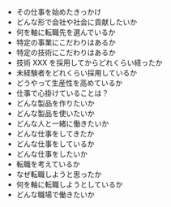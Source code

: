 - その仕事を始めたきっかけ
- どんな形で会社や社会に貢献したいか
- 何を軸に転職先を選んでいるか
- 特定の事業にこだわりはあるか
- 特定の技術にこだわりはあるか
- 技術 XXX を採用してからどれくらい経ったか
- 未経験者をどれくらい採用しているか
- どうやって生産性を高めているか
- 仕事で心掛けていることは？
- どんな製品を作りたいか
- どんな製品を使いたいか
- どんな人と一緒に働きたいか
- どんな仕事をしてきたか
- どんな仕事をしているか
- どんな仕事をしたいか
- 転職を考えているか
- なぜ転職しようと思ったか
- 何を軸に転職しようとしているか
- どんな職場で働きたいか
